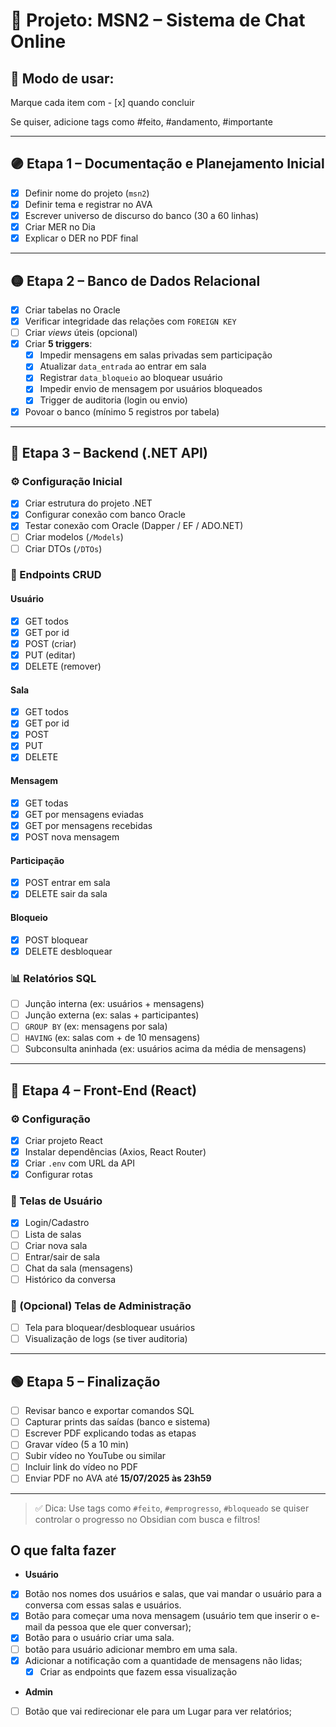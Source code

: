 # 📁 Projeto: MSN2 – Sistema de Chat Online

## 🧠 Modo de usar:

Marque cada item com - [x] quando concluir

Se quiser, adicione tags como #feito, #andamento, #importante

---

## 🟣 Etapa 1 – Documentação e Planejamento Inicial

- [x] Definir nome do projeto (`msn2`)
- [x] Definir tema e registrar no AVA
- [x] Escrever universo de discurso do banco (30 a 60 linhas)
- [x] Criar MER no Dia
- [x] Explicar o DER no PDF final

---

## 🟡 Etapa 2 – Banco de Dados Relacional

- [x] Criar tabelas no Oracle
- [x] Verificar integridade das relações com `FOREIGN KEY`
- [ ] Criar *views* úteis (opcional)
- [x] Criar **5 triggers**:
  - [x] Impedir mensagens em salas privadas sem participação
  - [x] Atualizar `data_entrada` ao entrar em sala
  - [x] Registrar `data_bloqueio` ao bloquear usuário
  - [x] Impedir envio de mensagem por usuários bloqueados
  - [x] Trigger de auditoria (login ou envio)
- [x] Povoar o banco (mínimo 5 registros por tabela)

---

## 🔵 Etapa 3 – Backend (.NET API)

### ⚙️ Configuração Inicial

- [x] Criar estrutura do projeto .NET
- [x] Configurar conexão com banco Oracle
- [x] Testar conexão com Oracle (Dapper / EF / ADO.NET)
- [ ] Criar modelos (`/Models`)
- [ ] Criar DTOs (`/DTOs`)

### 🔁 Endpoints CRUD

#### Usuário
- [x] GET todos
- [x] GET por id
- [x] POST (criar)
- [x] PUT (editar)
- [x] DELETE (remover)

#### Sala
- [x] GET todos
- [x] GET por id
- [x] POST
- [x] PUT
- [x] DELETE

#### Mensagem
- [x] GET todas
- [x] GET por mensagens eviadas
- [x] GET por mensagens recebidas
- [x] POST nova mensagem

#### Participação
- [x] POST entrar em sala
- [x] DELETE sair da sala

#### Bloqueio
- [x] POST bloquear
- [x] DELETE desbloquear

### 📊 Relatórios SQL

- [ ] Junção interna (ex: usuários + mensagens)
- [ ] Junção externa (ex: salas + participantes)
- [ ] `GROUP BY` (ex: mensagens por sala)
- [ ] `HAVING` (ex: salas com + de 10 mensagens)
- [ ] Subconsulta aninhada (ex: usuários acima da média de mensagens)

---

## 🔴 Etapa 4 – Front-End (React)

### ⚙️ Configuração

- [x] Criar projeto React
- [x] Instalar dependências (Axios, React Router)
- [x] Criar `.env` com URL da API
- [x] Configurar rotas

### 👤 Telas de Usuário

- [x] Login/Cadastro
- [ ] Lista de salas
- [ ] Criar nova sala
- [ ] Entrar/sair de sala
- [ ] Chat da sala (mensagens)
- [ ] Histórico da conversa

### 🔐 (Opcional) Telas de Administração

- [ ] Tela para bloquear/desbloquear usuários
- [ ] Visualização de logs (se tiver auditoria)

---

## 🟢 Etapa 5 – Finalização

- [ ] Revisar banco e exportar comandos SQL
- [ ] Capturar prints das saídas (banco e sistema)
- [ ] Escrever PDF explicando todas as etapas
- [ ] Gravar vídeo (5 a 10 min)
- [ ] Subir vídeo no YouTube ou similar
- [ ] Incluir link do vídeo no PDF
- [ ] Enviar PDF no AVA até **15/07/2025 às 23h59**

---

> ✅ Dica: Use tags como `#feito`, `#emprogresso`, `#bloqueado` se quiser controlar o progresso no Obsidian com busca e filtros!



## O que falta fazer

- **Usuário**

- [x] Botão nos nomes dos usuários e salas, que vai mandar o usuário para a conversa com essas salas e usuários.
- [x] Botão para começar uma nova mensagem (usuário tem que inserir o e-mail da pessoa que ele quer conversar);
- [x] Botão para o usuário criar uma sala.
- [ ] botão para usuário adicionar membro em uma sala.
- [x] Adicionar a notificação com a quantidade de mensagens não lidas;
	- [x] Criar as endpoints que fazem essa visualização

- **Admin**

- [ ] Botão que vai redirecionar ele para um Lugar para ver relatórios;